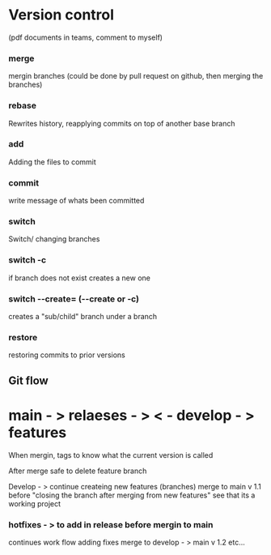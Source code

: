 # Version control
(pdf documents in teams, comment to myself)
### merge
mergin branches (could be done by pull request on github, then merging the branches)

### rebase
Rewrites history, reapplying commits on top of another base branch

### add
Adding the files to commit

### commit 
write message of whats been committed

### switch <branchname>
Switch/ changing branches

### switch -c <branchname>
if branch does not exist creates a new one

### switch --create=<subbranch> <parentbranch> (--create or -c)
creates a "sub/child" branch under a branch

### restore
restoring commits to prior versions

## Git flow

# main - > relaeses - >  < - develop - > features 
When mergin, tags to know what the current version is called

After merge safe to delete feature branch 

Develop - > continue createing new features (branches)
merge to main v 1.1
before "closing the branch after merging from new features" see that its a working project

### hotfixes - > to add in release before mergin to main 
continues work flow adding fixes
 merge to develop - > main v 1.2
etc...



